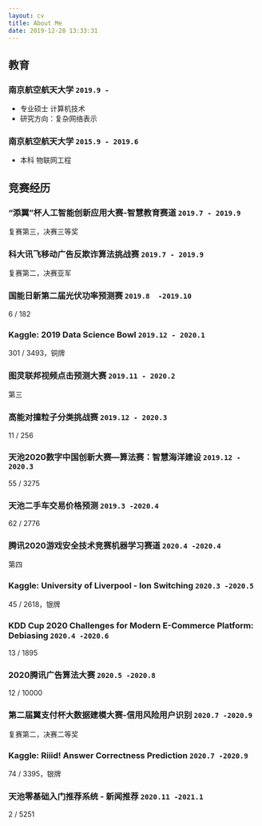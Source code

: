 ```yaml
---
layout: cv
title: About Me
date: 2019-12-28 13:33:31
---
```

## 教育

### **南京航空航天大学** `2019.9 -`

- 专业硕士 计算机技术
- 研究方向：复杂网络表示

### **南京航空航天大学** `2015.9 - 2019.6`

- 本科 物联网工程

## 竞赛经历

### **“添翼”杯人工智能创新应用大赛-智慧教育赛道** `2019.7 - 2019.9`
复赛第三，决赛三等奖

### **科大讯飞移动广告反欺诈算法挑战赛** `2019.7 - 2019.9`
复赛第二，决赛亚军

### **国能日新第二届光伏功率预测赛** `2019.8  -2019.10`
6 / 182

### **Kaggle: 2019 Data Science Bowl** `2019.12 - 2020.1`
301 / 3493，铜牌

### **图灵联邦视频点击预测大赛** `2019.11 - 2020.2`
第三

### **高能对撞粒子分类挑战赛** `2019.12 - 2020.3`
11 / 256

### **天池2020数字中国创新大赛—算法赛：智慧海洋建设** `2019.12 - 2020.3`
55 / 3275

### **天池二手车交易价格预测** `2019.3 -2020.4`
62 / 2776

### **腾讯2020游戏安全技术竞赛机器学习赛道** `2020.4 -2020.4`
第四

### **Kaggle: University of Liverpool - Ion Switching** `2020.3 -2020.5`
45 / 2618，银牌
  
### **KDD Cup 2020 Challenges for Modern E-Commerce Platform: Debiasing** `2020.4 -2020.6`
13 / 1895

### **2020腾讯广告算法大赛** `2020.5 -2020.8`
12 / 10000

### **第二届翼支付杯大数据建模大赛-信用风险用户识别** `2020.7 -2020.9`
复赛第二，决赛二等奖

### **Kaggle: Riiid! Answer Correctness Prediction** `2020.7 -2020.9`
74 / 3395，银牌

### **天池零基础入门推荐系统 - 新闻推荐** `2020.11 -2021.1`
2 / 5251
